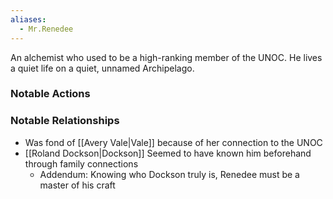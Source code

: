 ```yaml
---
aliases:
  - Mr.Renedee
---
```

An alchemist  who used to be a high-ranking member of the UNOC. He lives a quiet life on a quiet, unnamed Archipelago.  

### Notable Actions
### Notable Relationships
- Was fond of [[Avery Vale|Vale]] because of her connection to the UNOC
- [[Roland Dockson|Dockson]] Seemed to have known him beforehand through family connections
	- Addendum: Knowing who Dockson truly is, Renedee must be a master of his craft